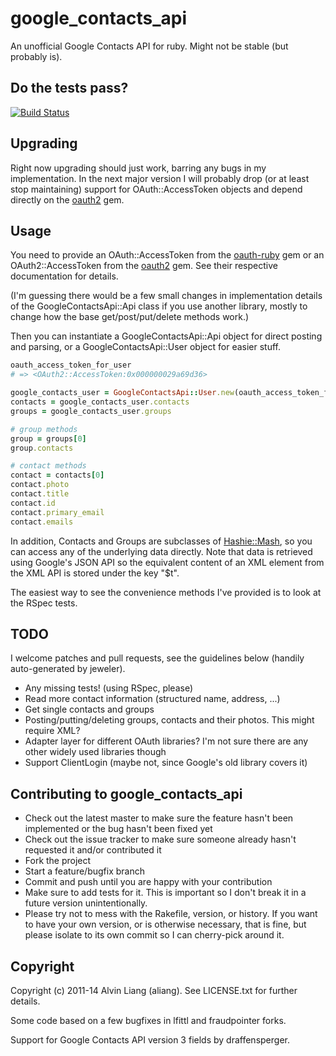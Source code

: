 # google_contacts_api

An unofficial Google Contacts API for ruby. Might not be stable (but probably is).

## Do the tests pass?

[![Build Status](https://travis-ci.org/aliang/google_contacts_api.png)](https://travis-ci.org/aliang/google_contacts_api)

## Upgrading

Right now upgrading should just work, barring any bugs in my implementation. In the next major version I will probably drop (or at least stop maintaining) support for OAuth::AccessToken objects and depend directly on the [oauth2](https://github.com/intridea/oauth2) gem.

## Usage

You need to provide an OAuth::AccessToken from the [oauth-ruby](https://github.com/oauth/oauth-ruby) gem or an OAuth2::AccessToken from the [oauth2](https://github.com/intridea/oauth2) gem. See their respective documentation for details.

(I'm guessing there would be a few small changes in implementation details of the GoogleContactsApi::Api class if you use another library, mostly to change how the base get/post/put/delete methods work.)

Then you can instantiate a GoogleContactsApi::Api object for direct posting and parsing, or a
GoogleContactsApi::User object for easier stuff.

```ruby
oauth_access_token_for_user
# => <OAuth2::AccessToken:0x000000029a69d36>

google_contacts_user = GoogleContactsApi::User.new(oauth_access_token_for_user)
contacts = google_contacts_user.contacts
groups = google_contacts_user.groups

# group methods
group = groups[0]
group.contacts

# contact methods
contact = contacts[0]
contact.photo
contact.title
contact.id
contact.primary_email
contact.emails
```

In addition, Contacts and Groups are subclasses of [Hashie::Mash](https://github.com/intridea/hashie), so you can access any of the underlying data directly. Note that data is retrieved using Google's JSON API so the equivalent content of an XML element from the XML API is stored under the key "$t".

The easiest way to see the convenience methods I've provided is to look at the RSpec tests.

## TODO

I welcome patches and pull requests, see the guidelines below (handily auto-generated
by jeweler).

* Any missing tests! (using RSpec, please)
* Read more contact information (structured name, address, ...)
* Get single contacts and groups
* Posting/putting/deleting groups, contacts and their photos. This might require XML?
* Adapter layer for different OAuth libraries? I'm not sure there are any other widely used libraries though
* Support ClientLogin (maybe not, since Google's old library covers it)

## Contributing to google_contacts_api
 
* Check out the latest master to make sure the feature hasn't been implemented or the bug hasn't been fixed yet
* Check out the issue tracker to make sure someone already hasn't requested it and/or contributed it
* Fork the project
* Start a feature/bugfix branch
* Commit and push until you are happy with your contribution
* Make sure to add tests for it. This is important so I don't break it in a future version unintentionally.
* Please try not to mess with the Rakefile, version, or history. If you want to have your own version, or is otherwise necessary, that is fine, but please isolate to its own commit so I can cherry-pick around it.

## Copyright

Copyright (c) 2011-14 Alvin Liang (aliang). See LICENSE.txt for further details.

Some code based on a few bugfixes in lfittl and fraudpointer forks.

Support for Google Contacts API version 3 fields by draffensperger.